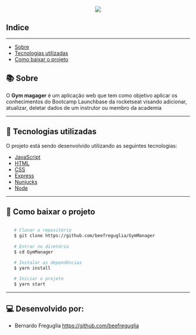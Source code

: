 <h1 align= 'center'>

<img src = https://ik.imagekit.io/th52qvlfzy/Biblioteca_BkIGoSRkJu.jpg >

</h1>

## Indice

---
- [Sobre](#-sobre)
- [Tecnologias utilizadas](#-tecnologias-utilizadas)
- [Como baixar o projeto](#-como-baixar-o-projeto)

## 📚 Sobre

O **Gym magager** é um aplicação web que tem como objetivo aplicar os conhecimentos do Bootcamp Launchbase da rocketseat visando adicionar, atualizar, deletar dados de um instrutor ou membro da academia 

---

## 🚀 Tecnologias utilizadas

O projeto está sendo desenvolvido utilizando as seguintes tecnologias:

- [JavaScript]()
- [HTML]()
- [CSS]()
- [Express]()
- [Nunjucks]()
- [Node]()

---

## 👨 Como baixar o projeto

```bash

   # Clonar o repositório
   $ git clone https://github.com/beefreguglia/GymManager
   
   # Entrar no diretório
   $ cd GymManager

   # Instalar as dependências
   $ yarn install
   
   # Iniciar o projeto
   $ yarn start

```
---
## 💻 Desenvolvido por: 
- Bernardo Freguglia https://github.com/beefreguglia


